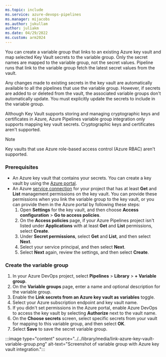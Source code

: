 ```yaml
---
ms.topic: include
ms.service: azure-devops-pipelines
ms.manager: mijacobs
ms.author: jukullam
author: juliakm
ms.date: 04/29/2022
ms.custom: arm2024
---
```


You can create a variable group that links to an existing Azure key vault and map selected Key Vault secrets to the variable group. Only the secret names are mapped to the variable group, not the secret values. Pipeline runs that link to the variable group fetch the latest secret values from the vault.

Any changes made to existing secrets in the key vault are automatically available to all the pipelines that use the variable group. However, if secrets are added to or deleted from the vault, the associated variable groups don't automatically update. You must explicitly update the secrets to include in the variable group.

Although Key Vault supports storing and managing cryptographic keys and certificates in Azure, Azure Pipelines variable group integration only supports mapping key vault secrets. Cryptographic keys and certificates aren't supported.

> [!NOTE]
> Key vaults that use Azure role-based access control (Azure RBAC) aren't supported.

### Prerequisites

- An Azure key vault that contains your secrets. You can create a key vault by using the [Azure portal](https://portal.azure.com).
- An Azure [service connection](../../library/service-endpoints.md) for your project that has at least **Get** and **List** management permissions on the key vault. You can provide these permissions when you link the variable group to the key vault, or you can provide them in the Azure portal by following these steps:
  1. Open **Settings** for the key vault, and then choose **Access configuration** > **Go to access policies**.
  1. On the **Access policies** page, if your Azure Pipelines project isn't listed under **Applications** with at least **Get** and **List** permissions, select **Create**.
  1. Under **Secret permissions**, select **Get** and **List**, and then select **Next**.
  1. Select your service principal, and then select **Next**.
  1. Select **Next** again, review the settings, and then select **Create**.

### Create the variable group

1. In your Azure DevOps project, select **Pipelines** > **Library** > **+ Variable group**.
1. On the **Variable groups** page, enter a name and optional description for the variable group.
1. Enable the **Link secrets from an Azure key vault as variables** toggle.
1. Select your Azure subscription endpoint and key vault name.
1. If you didn't set permissions in the Azure portal, enable Azure DevOps to access the key vault by selecting **Authorize** next to the vault name.
1. On the **Choose secrets** screen, select specific secrets from your vault for mapping to this variable group, and then select **OK**.
1. Select **Save** to save the secret variable group.

:::image type="content" source="../../library/media/link-azure-key-vault-variable-group.png" alt-text="Screenshot of variable group with Azure key vault integration.":::


